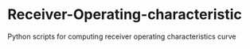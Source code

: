 # Receiver-Operating-characteristic
Python scripts for computing receiver operating characteristics curve
